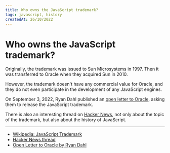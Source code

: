 ```yaml
---
title: Who owns the JavaScript trademark?
tags: javascript, history
createdAt: 26/10/2022
---
```


# Who owns the JavaScript trademark?

Originally, the trademark was issued to Sun Microsystems in 1997. Then it was transferred to Oracle when they acquired
Sun in 2010.

However, the trademark doesn't have any commercial value for Oracle, and they do not even participate in the development
of any JavaScript engines.

On September 3, 2022, Ryan Dahl published an [open letter to Oracle](https://tinyclouds.org/trademark), asking them to
release the JavaScript trademark.

There is also an interesting thread on [Hacker News](https://news.ycombinator.com/item?id=32709870), not only about the
topic of the trademark, but also about the history of JavaScript.

---

- [Wikipedia: JavaScript Trademark](https://en.wikipedia.org/wiki/JavaScript#:~:text=%22JavaScript%22%20is%20a%20trademark%20of%20Oracle%20Corporation%20in%20the%20United%20States.%5B35%5D%5B36%5D%20The%20trademark%20was%20originally%20issued%20to%20Sun%20Microsystems%20on%206%20May%201997%2C%20and%20was%20transferred%20to%20Oracle%20when%20they%20acquired%20Sun%20in%202010.)
- [Hacker News thread](https://news.ycombinator.com/item?id=32709870)
- [Open Letter to Oracle by Ryan Dahl](https://tinyclouds.org/trademark)
